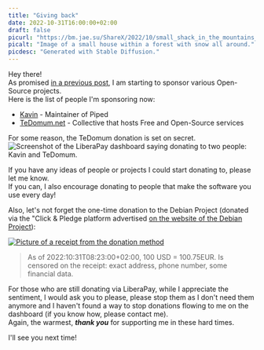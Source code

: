```yaml
---
title: "Giving back"
date: 2022-10-31T16:00:00+02:00
draft: false
picurl: "https://bm.jae.su/ShareX/2022/10/small_shack_in_the_mountains__snow__4k_Seed-5945040_Steps-25_Guidance-7.5.png"
picalt: "Image of a small house within a forest with snow all around."
picdesc: "Generated with Stable Diffusion."
---
```


Hey there!  
As promised [in a previous post](/blog/2022/09/02/thanks-for-the-help!/), I am starting to sponsor various Open-Source projects.  
Here is the list of people I'm sponsoring now:

 - [Kavin](https://liberapay.com/kavin) - Maintainer of Piped
 - [TeDomum.net](https://liberapay.com/tedomum/) - Collective that hosts Free and Open-Source services

For some reason, the TeDomum donation is set on secret.
![Screenshot of the LiberaPay dashboard saying donating to two people: Kavin and TeDomum.](https://bm.jae.su/ShareX/2022/10/firefox_1jxrRVyosi.png)

If you have any ideas of people or projects I could start donating to, please let me know.  
If you can, I also encourage donating to people that make the software you use every day!

Also, let's not forget the one-time donation to the Debian Project (donated via the "Click & Pledge platform advertised [on the website of the Debian Project](https://www.debian.org/donations#spi-click-n-pledge)):

[![Picture of a receipt from the donation method](https://bm.jae.su/ShareX/2022/10/eReceipt.png)](https://bm.jae.su/ShareX/2022/10/eReceipt.png)
> As of 2022:10:31T08:23:00+02:00, 100 USD = 100.75EUR. Is censored on the receipt: exact address, phone number, some financial data.

For those who are still donating via LiberaPay, while I appreciate the sentiment, I would ask you to please, please stop them as I don't need them anymore and I haven't found a way to stop donations flowing to me on the dashboard (if you know how, please contact me).  
Again, the warmest, ***thank you*** for supporting me in these hard times.

I'll see you next time!
